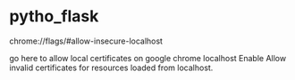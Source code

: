 # pytho_flask

chrome://flags/#allow-insecure-localhost

go here to allow local certificates on google chrome localhost
Enable Allow invalid certificates for resources loaded from localhost.
